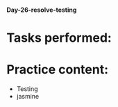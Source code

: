 #### Day-26-resolve-testing
# Tasks performed:

<!-- ## Assignment : -->
<!-- No assignment for today -->


# Practice content:
- Testing
- jasmine
